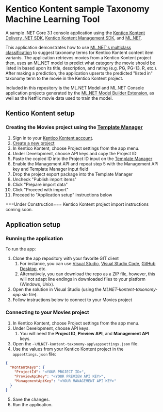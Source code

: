 # Kentico Kontent sample Taxonomy Machine Learning Tool
A sample .NET Core 3.1 console application using the [Kentico Kontent Delivery .NET SDK](https://github.com/Kentico/kontent-delivery-sdk-net), [Kentico Kontent Management SDK](https://github.com/Kentico/kontent-management-sdk-net), and [ML.NET](https://dotnet.microsoft.com/apps/machinelearning-ai/ml-dotnet).

This application demonstrates how to use [ML.NET's multiclass classification](https://docs.microsoft.com/en-us/dotnet/machine-learning/tutorials/github-issue-classification) to suggest taxonomy terms for Kentico Kontent content item variants. 
The application retrieves movies from a Kentico Kontent project then, uses an ML.NET model to predict what category the movie should be listed in based upon its title, description, and rating (e.g. PG, PG-13, R, etc.). After making a prediction, the application upserts the predicted "listed in" taxonomy term to the movie in the Kentico Kontent project.

Included in this repository is the ML.NET Model and ML.NET Console application projects generated by the [ML.NET Model Builder Extension](https://marketplace.visualstudio.com/items?itemName=MLNET.07), as well as the Netflix movie data used to train the model.

## Kentico Kontent setup

### Creating the Movies project using the [Template Manager](https://kentico.github.io/kontent-template-manager/import-from-file)
1. Sign in to your [Kentico Kontent account](https://app.kontent.ai).
1. [Create a new project](https://docs.kontent.ai/tutorials/set-up-projects/manage-projects/managing-projects#a-creating-projects)
1. In Kentico Kontent, choose Project settings from the app menu.
1. Under Development, choose API keys and copy the Project ID
1. Paste the copied ID into the Project ID input on the [Template Manager](https://kentico.github.io/kontent-template-manager/import-from-file)
1. Enable the Management API and repeat step 5 with the Management API key and Template Manager input field
1. Drop the project export package into the Template Manager
1. Uncheck "Publish import items"
1. Click "Prepare import data"
1. Click "Proceed with import"
1. Proceed to "Application setup" instructions below

===Under Construction===
Kentico Kontent project import instructions coming soon.

## Application setup

### Running the application
To run the app:
1. Clone the app repository with your favorite GIT client
   1. For instance, you can use [Visual Studio](https://www.visualstudio.com/vs/), [Visual Studio Code](https://code.visualstudio.com/), [GitHub Desktop](https://desktop.github.com/), etc.
   1. Alternatively, you can download the repo as a ZIP file, however, this will not adapt line endings in downloaded files to your platform (Windows, Unix).
1. Open the solution in Visual Studio (using the _MLNET-kontent-taxonomy-app.sln_ file).
1. Follow instructions below to connect to your Movies project

### Connecting to your Movies project

1. In Kentico Kontent, choose Project settings from the app menu.
1. Under Development, choose API keys. 
    1. You will need the **Project ID**, **Preview API**, and **Management API** keys.
1. Open the `~\MLNET-kontent-taxonomy-app\appsettings.json` file.
1. Use the values from your Kentico Kontent project in the `appsettings.json` file:
```json
{
  "KontentKeys": {
    "ProjectId": "<YOUR PROJECT ID>",
    "PreviewApiKey": "<YOUR PREVIEW API KEY>",
    "ManagementApiKey": "<YOUR MANAGEMENT API KEY>"
  }
}
```
5. Save the changes.
6. Run the application.
